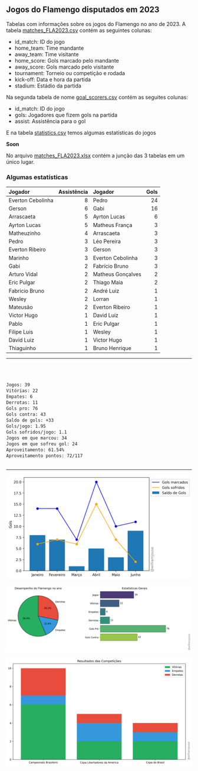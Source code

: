 ## Jogos do Flamengo disputados em 2023

Tabelas com informações sobre os jogos do Flamengo no ano de 2023. A tabela [matches_FLA2023.csv](https://github.com/williamjouse/jogos-Flamengo-2023/blob/main/data/matches_FLA2023.csv)
contém as seguintes colunas:

- id_match: ID do jogo
- home_team: Time mandante
- away_team: Time visitante
- home_score: Gols marcado pelo mandante
- away_score: Gols marcado pelo visitante
- tournament: Torneio ou competição e rodada
- kick-off: Data e hora da partida
- stadium: Estádio da partida


Na segunda tabela de nome [goal_scorers.csv](https://github.com/williamjouse/jogos-Flamengo-2023/blob/main/data/goal_scorers.csv) contém as seguites colunas:

- id_match: ID do jogo
- gols: Jogadores que fizem gols na partida
- assist: Assistência para o gol


E na tabela [statistics.csv](https://github.com/williamjouse/jogos-Flamengo-2023/blob/main/data/statistics.csv) temos algumas estatísticas do jogos 

**Soon**

No arquivo [matches_FLA2023.xlsx](https://github.com/williamjouse/jogos-Flamengo-2023/blob/main/data/matches_FLA2023.xlsx) contém a junção das 3 tabelas em um único lugar.




### Algumas estatísticas

| Jogador           |   Assistência | Jogador           |   Gols |
|:------------------|--------------:|:------------------|-------:|
| Everton Cebolinha |             8 | Pedro             |     24 |
| Gerson            |             6 | Gabi              |     16 |
| Arrascaeta        |             5 | Ayrton Lucas      |      6 |
| Ayrton Lucas      |             5 | Matheus França    |      3 |
| Matheuzinho       |             4 | Arrascaeta        |      3 |
| Pedro             |             3 | Léo Pereira       |      3 |
| Everton Ribeiro   |             3 | Gerson            |      3 |
| Marinho           |             3 | Everton Cebolinha |      3 |
| Gabi              |             2 | Fabrício Bruno    |      3 |
| Arturo Vidal      |             2 | Matheus Gonçalves |      2 |
| Eric Pulgar       |             2 | Thiago Maia       |      2 |
| Fabricio Bruno    |             2 | André Luiz        |      1 |
| Wesley            |             2 | Lorran            |      1 |
| Mateusão          |             2 | Everton Ribeiro   |      1 |
| Victor Hugo       |             1 | David Luiz        |      1 |
| Pablo             |             1 | Eric Pulgar       |      1 |
| Filipe Luis       |             1 | Wesley            |      1 |
| David Luiz        |             1 | Victor Hugo       |      1 |
| Thiaguinho        |             1 | Bruno Henrique    |      1 |





----

```



Jogos: 39
Vitórias: 22
Empates: 6
Derrotas: 11 
Gols pro: 76
Gols contra: 43
Saldo de gols: +33
Gols/jogo: 1.95
Gols sofridos/jogo: 1.1
Jogos em que marcou: 34
Jogos em que sofreu gol: 24 
Aproveitamento: 61.54%
Aproveitamento pontos: 72/117


```


----


![img1.png](figures/figure.png)

![img1.png](figures/figure2.png)

![img1.png](figures/figure3.png)